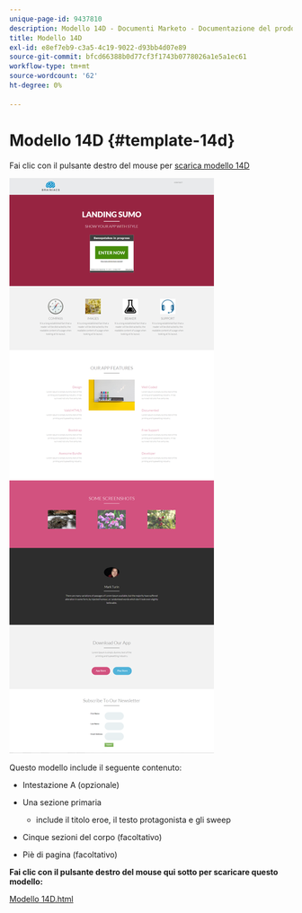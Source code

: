 ```yaml
---
unique-page-id: 9437810
description: Modello 14D - Documenti Marketo - Documentazione del prodotto
title: Modello 14D
exl-id: e8ef7eb9-c3a5-4c19-9022-d93bb4d07e89
source-git-commit: bfcd66388b0d77cf3f1743b0778026a1e5a1ec61
workflow-type: tm+mt
source-wordcount: '62'
ht-degree: 0%

---
```


# Modello 14D {#template-14d}

Fai clic con il pulsante destro del mouse per [scarica modello 14D](https://experienceleague.adobe.com/landing/marketo/lp-templates/template-14d.html)

![](assets/image2015-8-13-10-3a36-3a45.png)

Questo modello include il seguente contenuto:

* Intestazione A (opzionale)
* Una sezione primaria

   * include il titolo eroe, il testo protagonista e gli sweep

* Cinque sezioni del corpo (facoltativo)
* Piè di pagina (facoltativo)

**Fai clic con il pulsante destro del mouse qui sotto per scaricare questo modello:**

[Modello 14D.html](https://experienceleague.adobe.com/landing/marketo/lp-templates/template-14d.html)
